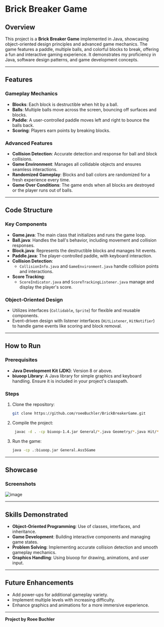 # Brick Breaker Game

## Overview
This project is a **Brick Breaker Game** implemented in Java, showcasing object-oriented design principles and advanced game mechanics. The game features a paddle, multiple balls, and colorful blocks to break, offering a fun and interactive gaming experience. It demonstrates my proficiency in Java, software design patterns, and game development concepts.

---

## Features

### Gameplay Mechanics
- **Blocks**: Each block is destructible when hit by a ball.
- **Balls**: Multiple balls move across the screen, bouncing off surfaces and blocks.
- **Paddle**: A user-controlled paddle moves left and right to bounce the balls back.
- **Scoring**: Players earn points by breaking blocks.

### Advanced Features
- **Collision Detection**: Accurate detection and response for ball and block collisions.
- **Game Environment**: Manages all collidable objects and ensures seamless interactions.
- **Randomized Gameplay**: Blocks and ball colors are randomized for a fresh experience every time.
- **Game Over Conditions**: The game ends when all blocks are destroyed or the player runs out of balls.

---

## Code Structure

### Key Components
- **Game.java**: The main class that initializes and runs the game loop.
- **Ball.java**: Handles the ball's behavior, including movement and collision responses.
- **Block.java**: Represents the destructible blocks and manages hit events.
- **Paddle.java**: The player-controlled paddle, with keyboard interaction.
- **Collision Detection**:
  - `CollisionInfo.java` and `GameEnvironment.java` handle collision points and interactions.
- **Score Tracking**:
  - `ScoreIndicator.java` and `ScoreTrackingListener.java` manage and display the player's score.

### Object-Oriented Design
- Utilizes interfaces (`Collidable`, `Sprite`) for flexible and reusable components.
- Event-driven design with listener interfaces (`HitListener`, `HitNotifier`) to handle game events like scoring and block removal.

---

## How to Run

### Prerequisites
- **Java Development Kit (JDK)**: Version 8 or above.
- **biuoop Library**: A Java library for simple graphics and keyboard handling. Ensure it is included in your project's classpath.

### Steps
1. Clone the repository:
   ```bash
   git clone https://github.com/roeeBuchler/BrickBreakerGame.git
   ```
2. Compile the project:
   ```bash
    javac -d . -cp biuoop-1.4.jar General/*.java Geometry/*.java Hit/*.java Ass5Game.java
   ```
3. Run the game:
   ```bash
   java -cp .:biuoop.jar General.Ass5Game
   ```

---

## Showcase

### Screenshots
![image](https://github.com/user-attachments/assets/c5f7ad83-a893-4f76-9e3e-1ff40f134300)


---

## Skills Demonstrated
- **Object-Oriented Programming**: Use of classes, interfaces, and inheritance.
- **Game Development**: Building interactive components and managing game states.
- **Problem Solving**: Implementing accurate collision detection and smooth gameplay mechanics.
- **Graphics Handling**: Using biuoop for drawing, animations, and user input.

---

## Future Enhancements
- Add power-ups for additional gameplay variety.
- Implement multiple levels with increasing difficulty.
- Enhance graphics and animations for a more immersive experience.

---

**Project by Roee Buchler**
